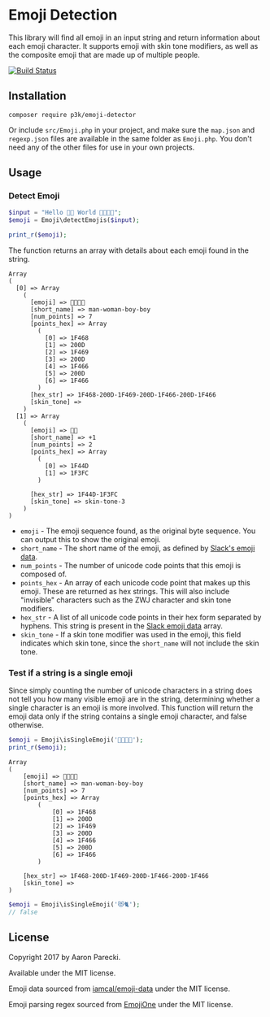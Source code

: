 Emoji Detection
===============

This library will find all emoji in an input string and return information about each emoji character. It supports emoji with skin tone modifiers, as well as the composite emoji that are made up of multiple people.

[![Build Status](https://travis-ci.org/aaronpk/emoji-detector-php.svg?branch=master)](https://travis-ci.org/aaronpk/emoji-detector-php)

Installation
------------

```
composer require p3k/emoji-detector
```

Or include `src/Emoji.php` in your project, and make sure the `map.json` and `regexp.json` files are available in the same folder as `Emoji.php`. You don't need any of the other files for use in your own projects.

Usage
-----

### Detect Emoji

```php
$input = "Hello 👍🏼 World 👨‍👩‍👦‍👦";
$emoji = Emoji\detectEmojis($input);

print_r($emoji);
```

The function returns an array with details about each emoji found in the string.

```
Array
(
  [0] => Array
    (
      [emoji] => 👨‍👩‍👦‍👦
      [short_name] => man-woman-boy-boy
      [num_points] => 7
      [points_hex] => Array
        (
          [0] => 1F468
          [1] => 200D
          [2] => 1F469
          [3] => 200D
          [4] => 1F466
          [5] => 200D
          [6] => 1F466
        )
      [hex_str] => 1F468-200D-1F469-200D-1F466-200D-1F466
      [skin_tone] =>
    )
  [1] => Array
    (
      [emoji] => 👍🏼
      [short_name] => +1
      [num_points] => 2
      [points_hex] => Array
        (
          [0] => 1F44D
          [1] => 1F3FC
        )

      [hex_str] => 1F44D-1F3FC
      [skin_tone] => skin-tone-3
    )
)
```

* `emoji` - The emoji sequence found, as the original byte sequence. You can output this to show the original emoji.
* `short_name` - The short name of the emoji, as defined by [Slack's emoji data](https://github.com/iamcal/emoji-data).
* `num_points` - The number of unicode code points that this emoji is composed of.
* `points_hex` - An array of each unicode code point that makes up this emoji. These are returned as hex strings. This will also include "invisible" characters such as the ZWJ character and skin tone modifiers.
* `hex_str` - A list of all unicode code points in their hex form separated by hyphens. This string is present in the [Slack emoji data](https://github.com/iamcal/emoji-data) array.
* `skin_tone` - If a skin tone modifier was used in the emoji, this field indicates which skin tone, since the `short_name` will not include the skin tone.


### Test if a string is a single emoji

Since simply counting the number of unicode characters in a string does not tell you how many visible emoji are in the string, determining whether a single character is an emoji is more involved. This function will return the emoji data only if the string contains a single emoji character, and false otherwise.

```php
$emoji = Emoji\isSingleEmoji('👨‍👩‍👦‍👦');
print_r($emoji);
```

```
Array
(
    [emoji] => 👨‍👩‍👦‍👦
    [short_name] => man-woman-boy-boy
    [num_points] => 7
    [points_hex] => Array
        (
            [0] => 1F468
            [1] => 200D
            [2] => 1F469
            [3] => 200D
            [4] => 1F466
            [5] => 200D
            [6] => 1F466
        )

    [hex_str] => 1F468-200D-1F469-200D-1F466-200D-1F466
    [skin_tone] =>
)
```

```php
$emoji = Emoji\isSingleEmoji('😻🐈');
// false
```


License
-------

Copyright 2017 by Aaron Parecki.

Available under the MIT license.

Emoji data sourced from [iamcal/emoji-data](https://github.com/iamcal/emoji-data) under the MIT license.

Emoji parsing regex sourced from [EmojiOne](https://github.com/Ranks/emojione) under the MIT license.

